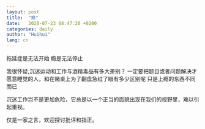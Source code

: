 ```yaml
---
layout: post
title:  "瘾"
date:   2020-07-23 08:47:20 +0200
categories: daily
author: "Huihui"
lang: cn
---
```

 <p>拖延症是无法开始
 瘾是无法停止

 我很怀疑,沉迷运动和工作与酒精毒品有多大差别？
 一定要把题目或者问题解决才愿意睡觉的人，和在赌桌上为了翻盘急红了眼有多少区别呢
 只是上瘾的东西不同而已

 沉迷工作岂不是更加危险，它总是以一个正当的面貌出现在我们的视野里，难以引起重视。

 仅是一家之言，欢迎探讨批评和指正。</p>

 